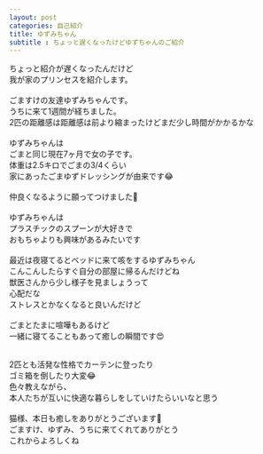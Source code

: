 ```yaml
---
layout: post
categories: 自己紹介
title: ゆずみちゃん
subtitle : ちょっと遅くなったけどゆずちゃんのご紹介
---
```

ちょっと紹介が遅くなったんだけど<br>
我が家のプリンセスを紹介します。<br>
<br>
ごますけの友達ゆずみちゃんです。 <br>
うちに来て1週間が経ちました。<br>
2匹の距離感は距離感は前より縮まったけどまだ少し時間がかかるかな<br>
<br>
ゆずみちゃんは<br>
ごまと同じ現在7ヶ月で女の子です。<br>
体重は2.5キロでごまの3/4くらい<br>
家にあったごまゆずドレッシングが由来です😂<br>
<br>
仲良くなるように願ってつけました🤣<br>
<br>
ゆずみちゃんは<br>
プラスチックのスプーンが大好きで<br>
おもちゃよりも興味があるみたいです<br>
<br>
最近は夜寝てるとベッドに来て咳をするゆずみちゃん<br>
こんこんしたらすぐ自分の部屋に帰るんだけどね<br>
獣医さんから少し様子を見ましょうって<br>
心配だな<br>
ストレスとかなくなると良いんだけど<br>
<br>
ごまとたまに喧嘩もあるけど<br>
一緒に寝てることもあって癒しの瞬間です😍<br>
<br>

2匹とも活発な性格でカーテンに登ったり<br>
ゴミ箱を倒したり大変😂<br>
色々教えながら、<br>
本人たちが互いに快適な暮らしをしていけたらいいなと思う<br>
<br>
猫様、本日も癒しをありがとうございます🙏<br>
ごますけ、ゆずみ、うちに来てくれてありがとう<br>
これからよろしくね<br>

<br>
<br>
<br>
